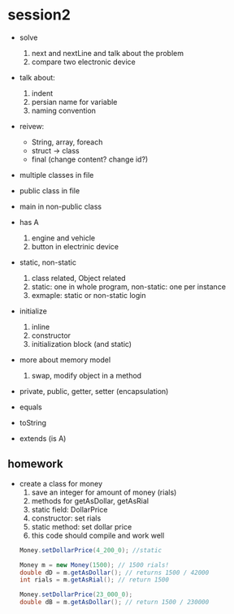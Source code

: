 # session2

+ solve 
    1. next and nextLine and talk about the problem
    2. compare two electronic device 
+ talk about:
    1. indent 
    2. persian name for variable 
    3. naming convention

+ reivew:
   + String, array, foreach 
   + struct -> class
   + final (change content? change id?)

+ multiple classes in file 
+ public class in file 
+ main in non-public class

+ has A
   1. engine and vehicle
   2. button in electrinic device

+ static, non-static
   1. class related, Object related
   2. static: one in whole program, non-static: one per instance
   3. exmaple: static or non-static login 


+ initialize
   1. inline
   2. constructor 
   3. initialization block (and static)

+ more about memory model
   1. swap, modify object in a method 

+ private, public, getter, setter (encapsulation)


+ equals
+ toString

+ extends (is A)



## homework 
+ create a class for money
   1. save an integer for amount of money (rials)
   2. methods for getAsDollar, getAsRial
   3. static field: DollarPrice
   4. constructor: set rials
   5. static method: set dollar price
   6. this code should compile and work well
   ```java
   Money.setDollarPrice(4_200_0); //static 

   Money m = new Money(1500); // 1500 rials!
   double dD = m.getAsDollar(); // returns 1500 / 42000
   int rials = m.getAsRial(); // return 1500  
   
   Money.setDollarPrice(23_000_0);
   double dB = m.getAsDollar(); // return 1500 / 230000
   
   ```
